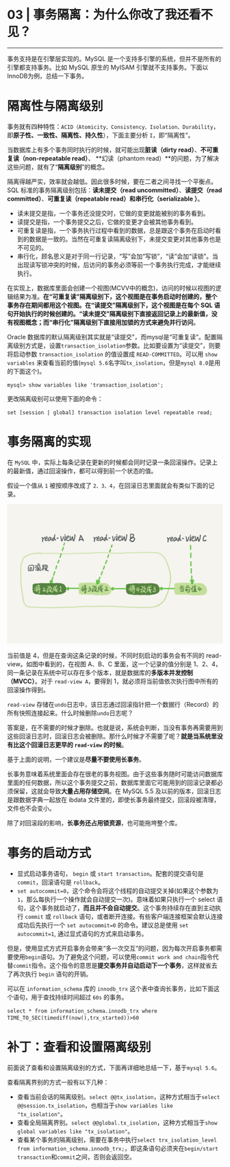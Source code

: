 ﻿# 03 | 事务隔离：为什么你改了我还看不见？
---

事务支持是在引擎层实现的。MySQL 是一个支持多引擎的系统，但并不是所有的引擎都支持事务。比如 MySQL 原生的 MyISAM 引擎就不支持事务。下面以InnoDB为例，总结一下事务。

# 隔离性与隔离级别
事务就有四种特性：`ACID（Atomicity、Consistency、Isolation、Durability`，即**原子性、一致性、隔离性、持久性**），下面主要分析 `I`，即“隔离性”。

当数据库上有多个事务同时执行的时候，就可能出现**脏读（dirty read）**、**不可重复读（non-repeatable read）**、 **幻读（phantom read）**的问题，为了解决这些问题，就有了“**隔离级别**”的概念。

隔离得越严实，效率就会越低。因此很多时候，要在二者之间寻找一个平衡点。SQL 标准的事务隔离级别包括：**读未提交（read uncommitted）**、**读提交（read committed）**、**可重复读（repeatable read）**和**串行化（serializable ）**。


- 读未提交是指，一个事务还没提交时，它做的变更就能被别的事务看到。
- 读提交是指，一个事务提交之后，它做的变更才会被其他事务看到。
- 可重复读是指，一个事务执行过程中看到的数据，总是跟这个事务在启动时看到的数据是一致的。当然在可重复读隔离级别下，未提交变更对其他事务也是不可见的。
- 串行化，顾名思义是对于同一行记录，“写”会加“写锁”，“读”会加“读锁”。当出现读写锁冲突的时候，后访问的事务必须等前一个事务执行完成，才能继续执行。

在实现上，数据库里面会创建一个视图(MCVV中的概念)，访问的时候以视图的逻辑结果为准。**在“可重复读”隔离级别下，这个视图是在事务启动时创建的，整个事务存在期间都用这个视图。在“读提交”隔离级别下，这个视图是在每个 SQL 语句开始执行的时候创建的。“读未提交”隔离级别下直接返回记录上的最新值，没有视图概念；而“串行化”隔离级别下直接用加锁的方式来避免并行访问**。

Oracle 数据库的默认隔离级别其实就是“读提交”，而mysql是“可重复读”。配置隔离级别方式是，设置`transaction_isolation`参数。比如要设置为“读提交”，则要将启动参数 `transaction_isolation` 的值设置成 `READ-COMMITTED`。可以用 `show variables` 来查看当前的值(`mysql 5.6`名字叫`tx_isolation`，但是`mysql 8.0`是用的下面这个)。
```
mysql> show variables like 'transaction_isolation';
```
更改隔离级别可以使用下面的命令：
```
set [session | global] transaction isolation level repeatable read;
```

# 事务隔离的实现
在 `MySQL` 中，实际上每条记录在更新的时候都会同时记录一条回滚操作。记录上的最新值，通过回滚操作，都可以得到前一个状态的值。

假设一个值从 `1` 被按顺序改成了 `2、3、4`，在回滚日志里面就会有类似下面的记录。
<center>
<img src="https://raw.githubusercontent.com/adamhand/LeetCode-images/master/mvcc_45.png">
</center>

当前值是 4，但是在查询这条记录的时候，不同时刻启动的事务会有不同的 read-view。如图中看到的，在视图 A、B、C 里面，这一个记录的值分别是 1、2、4，同一条记录在系统中可以存在多个版本，就是数据库的**多版本并发控制（MVCC）**。对于 `read-view A`，要得到 1，就必须将当前值依次执行图中所有的回滚操作得到。

`read-view` 存储在`undo`日志中，该日志通过回滚指针把一个数据行（Record）的所有快照连接起来。什么时候删除`undo`日志呢？

答案是，在不需要的时候才删除。也就是说，系统会判断，当没有事务再需要用到这些回滚日志时，回滚日志会被删除。那什么时候才不需要了呢？**就是当系统里没有比这个回滚日志更早的 `read-view` 的时候**。

基于上面的说明，一个建议是**尽量不要使用长事务**。

长事务意味着系统里面会存在很老的事务视图。由于这些事务随时可能访问数据库里面的任何数据，所以这个事务提交之前，数据库里面它可能用到的回滚记录都必须保留，这就会导致**大量占用存储空间**。在 MySQL 5.5 及以前的版本，回滚日志是跟数据字典一起放在 ibdata 文件里的，即使长事务最终提交，回滚段被清理，文件也不会变小。

除了对回滚段的影响，**长事务还占用锁资源**，也可能拖垮整个库。

# 事务的启动方式
- 显式启动事务语句， `begin` 或 `start transaction`。配套的提交语句是 `commit`，回滚语句是 `rollback`。
- `set autocommit=0`，这个命令会将这个线程的自动提交关掉(如果这个参数为`1`，那么每执行一个操作就会自动提交一次)。意味着如果只执行一个 select 语句，这个事务就启动了，**而且并不会自动提交**。这个事务持续存在直到主动执行 `commit` 或 `rollback` 语句，或者断开连接。有些客户端连接框架会默认连接成功后先执行一个 `set autocommit=0` 的命令。建议总是使用 `set autocommit=1`, 通过显式语句的方式来启动事务。

但是，使用显式方式开启事务会带来“多一次交互”的问题，因为每次开启事务都需要使用`begin`语句。为了避免这个问题，可以使用`commit work and chain`指令代替`commit`指令。这个指令的意思是**提交事务并自动启动下一个事务**，这样就省去了再次执行 `begin` 语句的开销。

可以在 `information_schema` 库的 `innodb_trx` 这个表中查询长事务，比如下面这个语句，用于查找持续时间超过 `60s` 的事务。
```
select * from information_schema.innodb_trx where TIME_TO_SEC(timediff(now(),trx_started))>60
```

# 补丁：查看和设置隔离级别
前面说了查看和设置隔离级别的方式，下面再详细地总结一下，基于`mysql 5.6`。

查看隔离界别的方式一般有以下几种：

- 查看当前会话的隔离级别。`select @@tx_isolation`，这种方式相当于`select @@session.tx_isolation`，也相当于`show variables like "tx_isolation"`。
- 查看全局隔离界别。`select @@global.tx_isolation`，这种方式相当于`show global variables like "tx_isolation"`。
- 查看某个事务的隔离级别，需要在事务中执行`select trx_isolation_level from information_schema.innodb_trx;`，即这条语句必须夹在`begin/start transaction`和`commit`之间，否则会返回空。